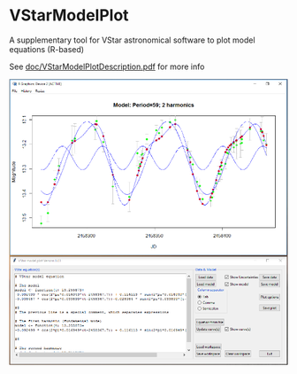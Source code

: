 # VStarModelPlot
A supplementary tool for VStar astronomical software to plot model equations (R-based)

See [doc/VStarModelPlotDescription.pdf](doc/VStarModelPlotDescription.pdf) for more info

![Screenshot](doc/Screenshot001.png?raw=true)
